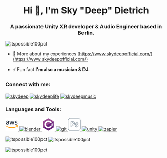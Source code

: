 <h1 align="center">Hi 👋, I'm Sky "Deep" Dietrich</h1>
<h3 align="center">A passionate Unity XR developer & Audio Engineer based in Berlin.</h3>

<p align="left"> <img src="https://komarev.com/ghpvc/?username=itspossible100pct&label=Profile%20views&color=0e75b6&style=flat" alt="itspossible100pct" /> </p>

- 📄 More about my experiences [https://www.skydeepofficial.com/](https://www.skydeepofficial.com/)

- ⚡ Fun fact **I'm also a musician & DJ.**

<h3 align="left">Connect with me:</h3>
<p align="left">
<a href="https://linkedin.com/in/skydeep" target="blank"><img align="center" src="https://raw.githubusercontent.com/rahuldkjain/github-profile-readme-generator/master/src/images/icons/Social/linked-in-alt.svg" alt="skydeep" height="30" width="40" /></a>
<a href="https://instagram.com/skydeeplife" target="blank"><img align="center" src="https://raw.githubusercontent.com/rahuldkjain/github-profile-readme-generator/master/src/images/icons/Social/instagram.svg" alt="skydeeplife" height="30" width="40" /></a>
<a href="https://www.youtube.com/c/skydeepmusic" target="blank"><img align="center" src="https://raw.githubusercontent.com/rahuldkjain/github-profile-readme-generator/master/src/images/icons/Social/youtube.svg" alt="skydeepmusic" height="30" width="40" /></a>
</p>

<h3 align="left">Languages and Tools:</h3>
<p align="left"> <a href="https://aws.amazon.com" target="_blank" rel="noreferrer"> <img src="https://raw.githubusercontent.com/devicons/devicon/master/icons/amazonwebservices/amazonwebservices-original-wordmark.svg" alt="aws" width="40" height="40"/> </a> <a href="https://www.blender.org/" target="_blank" rel="noreferrer"> <img src="https://download.blender.org/branding/community/blender_community_badge_white.svg" alt="blender" width="40" height="40"/> </a> <a href="https://www.w3schools.com/cs/" target="_blank" rel="noreferrer"> <img src="https://raw.githubusercontent.com/devicons/devicon/master/icons/csharp/csharp-original.svg" alt="csharp" width="40" height="40"/> </a> <a href="https://git-scm.com/" target="_blank" rel="noreferrer"> <img src="https://www.vectorlogo.zone/logos/git-scm/git-scm-icon.svg" alt="git" width="40" height="40"/> </a> <a href="https://www.photoshop.com/en" target="_blank" rel="noreferrer"> <img src="https://raw.githubusercontent.com/devicons/devicon/master/icons/photoshop/photoshop-line.svg" alt="photoshop" width="40" height="40"/> </a> <a href="https://unity.com/" target="_blank" rel="noreferrer"> <img src="https://www.vectorlogo.zone/logos/unity3d/unity3d-icon.svg" alt="unity" width="40" height="40"/> </a> <a href="https://zapier.com" target="_blank" rel="noreferrer"> <img src="https://www.vectorlogo.zone/logos/zapier/zapier-icon.svg" alt="zapier" width="40" height="40"/> </a> </p>

<p><img align="left" src="https://github-readme-stats.vercel.app/api/top-langs?username=itspossible100pct&show_icons=true&locale=en&layout=compact" alt="itspossible100pct" /></p>

<p>&nbsp;<img align="center" src="https://github-readme-stats.vercel.app/api?username=itspossible100pct&show_icons=true&locale=en" alt="itspossible100pct" /></p>

<p><img align="center" src="https://github-readme-streak-stats.herokuapp.com/?user=itspossible100pct&" alt="itspossible100pct" /></p>
